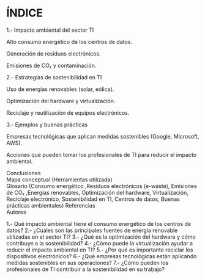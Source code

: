 # ÍNDICE  

1.- Impacto ambiental del sector TI

Alto consumo energético de los centros de datos.

Generación de residuos electrónicos.

Emisiones de CO₂ y contaminación.

2.- Estrategias de sostenibilidad en TI

Uso de energías renovables (solar, eólica).

Optimización del hardware y virtualización.

Reciclaje y reutilización de equipos electrónicos.

3.- Ejemplos y buenas prácticas

Empresas tecnológicas que aplican medidas sostenibles (Google, Microsoft, AWS).

Acciones que pueden tomar los profesionales de TI para reducir el impacto ambiental.

Conclusiones  
Mapa conceptual (Herramientas utilizada)  
Glosario (Consumo energético ,Residuos electrónicos (e-waste), Emisiones de CO₂ ,Energías renovables, Optimización del hardware, Virtualización, Reciclaje electrónico, Sostenibilidad en TI, Centros de datos, Buenas prácticas ambientales) 
Referencias  
Autores  

1.- Qué impacto ambiental tiene el consumo energético de los centros de datos?
2.- ¿Cuáles son las principales fuentes de energía renovable utilizadas en el sector TI?
3.- ¿Qué es la optimización del hardware y cómo contribuye a la sostenibilidad?
4.- ¿Cómo puede la virtualización ayudar a reducir el impacto ambiental en TI?
5.- ¿Por qué es importante reciclar los dispositivos electrónicos?
6.- ¿Qué empresas tecnológicas están aplicando medidas sostenibles en sus operaciones?
7.- ¿Cómo pueden los profesionales de TI contribuir a la sostenibilidad en su trabajo?
